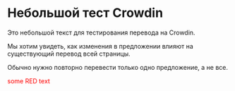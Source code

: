 # Небольшой тест Crowdin

Это небольшой текст для тестирования перевода на Crowdin.

Мы хотим увидеть, как изменения в предложении влияют на существующий перевод всей страницы.

Обычно нужно повторно перевести только одно предложение, а не все.

<span style="color:red">some RED text</span>
